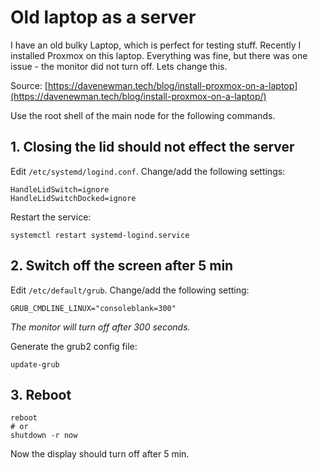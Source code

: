 # Old laptop as a server

I have an old bulky Laptop, which is perfect for testing stuff. Recently I installed Proxmox on this laptop. Everything was fine, but there was one issue - the monitor did not turn off. Lets change this.

Source: [https://davenewman.tech/blog/install-proxmox-on-a-laptop](https://davenewman.tech/blog/install-proxmox-on-a-laptop/)

Use the root shell of the main node for the following commands.

## 1. Closing the lid should not effect the server

Edit `/etc/systemd/logind.conf`. Change/add the following settings:
```
HandleLidSwitch=ignore
HandleLidSwitchDocked=ignore
```

Restart the service:
```
systemctl restart systemd-logind.service
```

## 2. Switch off the screen after 5 min

Edit `/etc/default/grub`. Change/add the following setting:
```
GRUB_CMDLINE_LINUX="consoleblank=300"
```
_The monitor will turn off after 300 seconds._

Generate the grub2 config file:
```
update-grub
```

## 3. Reboot

```
reboot
# or
shutdown -r now
```

Now the display should turn off after 5 min.